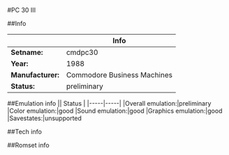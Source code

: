 #PC 30 III

##Info

||Info|
|-----|-----|
|**Setname:**|cmdpc30
|**Year:**|1988
|**Manufacturer:**|Commodore Business Machines
|**Status:**|preliminary

##Emulation info
|| Status |
|-----|-----|
|Overall emulation:|preliminary
|Color emulation:|good
|Sound emulation:|good
|Graphics emulation:|good
|Savestates:|unsupported

##Tech info

##Romset info

<!--- START OF EDITED COMMENT DO NOT TOUCH TEXT ABOVE-->

